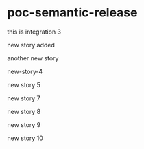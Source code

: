 # poc-semantic-release

this is integration 3

new story added


another new story


new-story-4

new story 5

new story 7

new story 8

new story 9

new story 10

